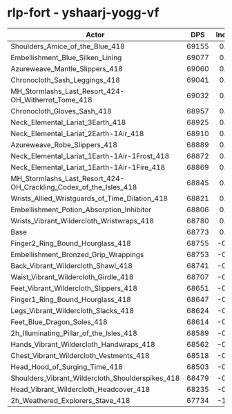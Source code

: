 # rlp-fort - yshaarj-yogg-vf
| Actor | DPS | Increase |
|---|:---:|:---:|
|Shoulders_Amice_of_the_Blue_418|69155|0.56%|
|Embellishment_Blue_Silken_Lining|69077|0.44%|
|Azureweave_Mantle_Slippers_418|69060|0.42%|
|Chronocloth_Sash_Leggings_418|69041|0.39%|
|MH_Stormlashs_Last_Resort_424-OH_Witherrot_Tome_418|69032|0.38%|
|Chronocloth_Gloves_Sash_418|68957|0.27%|
|Neck_Elemental_Lariat_3Earth_418|68925|0.22%|
|Neck_Elemental_Lariat_2Earth-1Air_418|68910|0.20%|
|Azureweave_Robe_Slippers_418|68889|0.17%|
|Neck_Elemental_Lariat_1Earth-1Air-1Frost_418|68872|0.14%|
|Neck_Elemental_Lariat_1Earth-1Air-1Fire_418|68869|0.14%|
|MH_Stormlashs_Last_Resort_424-OH_Crackling_Codex_of_the_Isles_418|68845|0.10%|
|Wrists_Allied_Wristguards_of_Time_Dilation_418|68821|0.07%|
|Embellishment_Potion_Absorption_Inhibitor|68806|0.05%|
|Wrists_Vibrant_Wildercloth_Wristwraps_418|68780|0.01%|
|Base|68773|0.00%|
|Finger2_Ring_Bound_Hourglass_418|68755|-0.03%|
|Embellishment_Bronzed_Grip_Wrappings|68753|-0.03%|
|Back_Vibrant_Wildercloth_Shawl_418|68741|-0.05%|
|Waist_Vibrant_Wildercloth_Girdle_418|68707|-0.10%|
|Feet_Vibrant_Wildercloth_Slippers_418|68651|-0.18%|
|Finger1_Ring_Bound_Hourglass_418|68647|-0.18%|
|Legs_Vibrant_Wildercloth_Slacks_418|68624|-0.22%|
|Feet_Blue_Dragon_Soles_418|68614|-0.23%|
|2h_Illuminating_Pillar_of_the_Isles_418|68589|-0.27%|
|Hands_Vibrant_Wildercloth_Handwraps_418|68562|-0.31%|
|Chest_Vibrant_Wildercloth_Vestments_418|68518|-0.37%|
|Head_Hood_of_Surging_Time_418|68503|-0.39%|
|Shoulders_Vibrant_Wildercloth_Shoulderspikes_418|68479|-0.43%|
|Head_Vibrant_Wildercloth_Headcover_418|68235|-0.78%|
|2h_Weathered_Explorers_Stave_418|67734|-1.51%|
